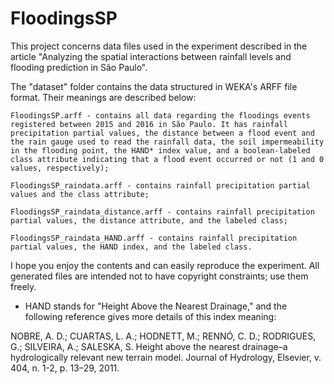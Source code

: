 # FloodingsSP

This project concerns data files used in the experiment described in the article "Analyzing the spatial interactions between rainfall levels and flooding prediction in São Paulo".

The "dataset" folder contains the data structured in WEKA's ARFF file format. Their meanings are described below:

	FloodingsSP.arff - contains all data regarding the floodings events registered between 2015 and 2016 in São Paulo. It has rainfall precipitation partial values, the distance between a flood event and the rain gauge used to read the rainfall data, the soil impermeability in the flooding point, the HAND* index value, and a boolean-labeled class attribute indicating that a flood event occurred or not (1 and 0 values, respectively);

	FloodingsSP_raindata.arff - contains rainfall precipitation partial values and the class attribute;
	
	FloodingsSP_raindata_distance.arff - contains rainfall precipitation partial values, the distance attribute, and the labeled class;
	
	FloodingsSP_raindata_HAND.arff - contains rainfall precipitation partial values, the HAND index, and the labeled class.

I hope you enjoy the contents and can easily reproduce the experiment. All generated files are intended not to have copyright constraints; use them freely.

* HAND stands for "Height Above the Nearest Drainage," and the following reference gives more details of this index meaning:

NOBRE, A. D.; CUARTAS, L. A.; HODNETT, M.; RENNÓ, C. D.; RODRIGUES, G.; SILVEIRA, A.; SALESKA, S. Height above the nearest drainage–a hydrologically relevant new terrain model. Journal of Hydrology, Elsevier, v. 404, n. 1-2, p. 13–29, 2011.
